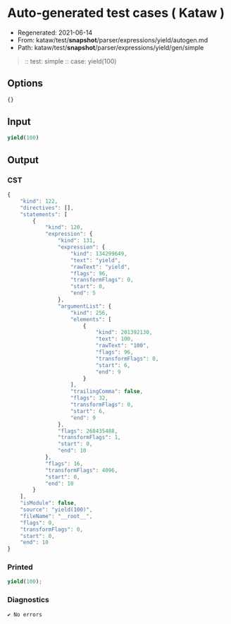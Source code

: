 # Auto-generated test cases ( Kataw )
- Regenerated: 2021-06-14
- From: kataw/test/__snapshot__/parser/expressions/yield/autogen.md
- Path: kataw/test/__snapshot__/parser/expressions/yield/gen/simple
> :: test: simple
> :: case: yield(100)
## Options

`````js
{}
`````
## Input

`````js
yield(100)
`````
## Output

### CST

```javascript
{
    "kind": 122,
    "directives": [],
    "statements": [
        {
            "kind": 120,
            "expression": {
                "kind": 131,
                "expression": {
                    "kind": 134299649,
                    "text": "yield",
                    "rawText": "yield",
                    "flags": 96,
                    "transformFlags": 0,
                    "start": 0,
                    "end": 5
                },
                "argumentList": {
                    "kind": 256,
                    "elements": [
                        {
                            "kind": 201392130,
                            "text": 100,
                            "rawText": "100",
                            "flags": 96,
                            "transformFlags": 0,
                            "start": 6,
                            "end": 9
                        }
                    ],
                    "trailingComma": false,
                    "flags": 32,
                    "transformFlags": 0,
                    "start": 6,
                    "end": 9
                },
                "flags": 268435488,
                "transformFlags": 1,
                "start": 0,
                "end": 10
            },
            "flags": 16,
            "transformFlags": 4096,
            "start": 0,
            "end": 10
        }
    ],
    "isModule": false,
    "source": "yield(100)",
    "fileName": "__root__",
    "flags": 0,
    "transformFlags": 0,
    "start": 0,
    "end": 10
}
```

### Printed

```javascript
yield(100);
```

### Diagnostics

```javascript
✔ No errors
```

